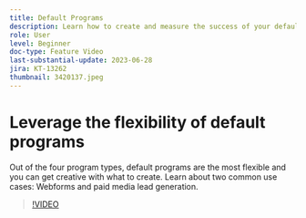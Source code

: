 ```yaml
---
title: Default Programs
description: Learn how to create and measure the success of your default programs.
role: User
level: Beginner
doc-type: Feature Video
last-substantial-update: 2023-06-28
jira: KT-13262
thumbnail: 3420137.jpeg
---
```


# Leverage the flexibility of default programs


Out of the four program types, default programs are the most flexible and you can get creative with what to create. 
Learn about two common use cases: Webforms and paid media lead generation.

>[!VIDEO](https://video.tv.adobe.com/v/3420137?learn=on)
